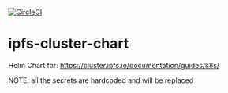 [![CircleCI](https://circleci.com/gh/w3f/ipfs-cluster-chart.svg?style=svg)](https://circleci.com/gh/w3f/ipfs-cluster-chart)

# ipfs-cluster-chart
Helm Chart for: https://cluster.ipfs.io/documentation/guides/k8s/

NOTE: all the secrets are hardcoded and will be replaced